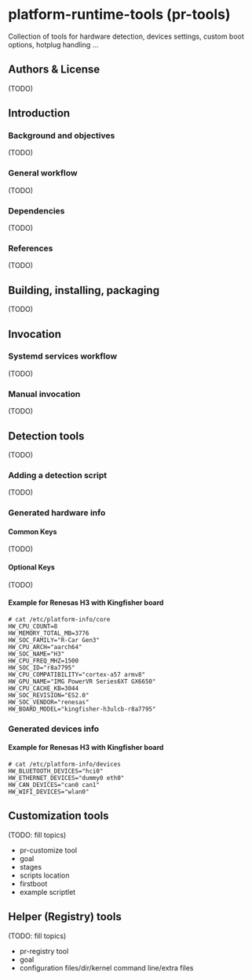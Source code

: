 # platform-runtime-tools (pr-tools)

Collection of tools for hardware detection, devices settings, custom boot options, hotplug handling ...

<!-- ----------------------------------------------------- -->
## Authors & License

(TODO)

<!-- ----------------------------------------------------- -->
## Introduction

### Background and objectives

(TODO)

### General workflow

(TODO)

### Dependencies

(TODO)

### References

(TODO)

<!-- ----------------------------------------------------- -->
## Building, installing, packaging

(TODO)

<!-- ----------------------------------------------------- -->
## Invocation

### Systemd services workflow

(TODO)

### Manual invocation

(TODO)

<!-- ----------------------------------------------------- -->
## Detection tools

(TODO)

### Adding a detection script

(TODO)

### Generated hardware info

#### Common Keys

(TODO)

#### Optional Keys

(TODO)

#### Example for Renesas H3 with Kingfisher board

```
# cat /etc/platform-info/core
HW_CPU_COUNT=8
HW_MEMORY_TOTAL_MB=3776
HW_SOC_FAMILY="R-Car Gen3"
HW_CPU_ARCH="aarch64"
HW_SOC_NAME="H3"
HW_CPU_FREQ_MHZ=1500
HW_SOC_ID="r8a7795"
HW_CPU_COMPATIBILITY="cortex-a57 armv8"
HW_GPU_NAME="IMG PowerVR Series6XT GX6650"
HW_CPU_CACHE_KB=3044
HW_SOC_REVISION="ES2.0"
HW_SOC_VENDOR="renesas"
HW_BOARD_MODEL="kingfisher-h3ulcb-r8a7795"
```

### Generated devices info

#### Example for Renesas H3 with Kingfisher board

```
# cat /etc/platform-info/devices
HW_BLUETOOTH_DEVICES="hci0"
HW_ETHERNET_DEVICES="dummy0 eth0"
HW_CAN_DEVICES="can0 can1"
HW_WIFI_DEVICES="wlan0"
```

<!-- ----------------------------------------------------- -->
## Customization tools

(TODO: fill topics)
- pr-customize tool
- goal
- stages
- scripts location
- firstboot
- example scriptlet

<!-- ----------------------------------------------------- -->
## Helper (Registry) tools

(TODO: fill topics)
- pr-registry tool
- goal
- configuration files/dir/kernel command line/extra files

